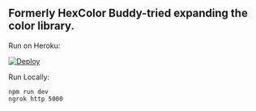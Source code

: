 Formerly HexColor Buddy-tried expanding the color library.
--------------

Run on Heroku:

[![Deploy](https://www.herokucdn.com/deploy/button.svg)](https://heroku.com/deploy)

Run Locally:

    npm run dev
    ngrok http 5000

